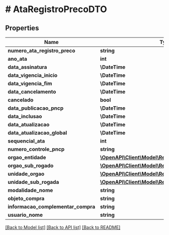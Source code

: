 # # AtaRegistroPrecoDTO

## Properties

Name | Type | Description | Notes
------------ | ------------- | ------------- | -------------
**numero_ata_registro_preco** | **string** |  | [optional]
**ano_ata** | **int** |  | [optional]
**data_assinatura** | **\DateTime** |  | [optional]
**data_vigencia_inicio** | **\DateTime** |  | [optional]
**data_vigencia_fim** | **\DateTime** |  | [optional]
**data_cancelamento** | **\DateTime** |  | [optional]
**cancelado** | **bool** |  | [optional]
**data_publicacao_pncp** | **\DateTime** |  | [optional]
**data_inclusao** | **\DateTime** |  | [optional]
**data_atualizacao** | **\DateTime** |  | [optional]
**data_atualizacao_global** | **\DateTime** |  | [optional]
**sequencial_ata** | **int** |  | [optional]
**numero_controle_pncp** | **string** |  | [optional]
**orgao_entidade** | [**\OpenAPI\Client\Model\RecuperarOrgaoEntidadeDTO**](RecuperarOrgaoEntidadeDTO.md) |  | [optional]
**orgao_sub_rogado** | [**\OpenAPI\Client\Model\RecuperarOrgaoEntidadeDTO**](RecuperarOrgaoEntidadeDTO.md) |  | [optional]
**unidade_orgao** | [**\OpenAPI\Client\Model\RecuperarUnidadeOrgaoDTO**](RecuperarUnidadeOrgaoDTO.md) |  | [optional]
**unidade_sub_rogada** | [**\OpenAPI\Client\Model\RecuperarUnidadeOrgaoDTO**](RecuperarUnidadeOrgaoDTO.md) |  | [optional]
**modalidade_nome** | **string** |  | [optional]
**objeto_compra** | **string** |  | [optional]
**informacao_complementar_compra** | **string** |  | [optional]
**usuario_nome** | **string** |  | [optional]

[[Back to Model list]](../../README.md#models) [[Back to API list]](../../README.md#endpoints) [[Back to README]](../../README.md)
